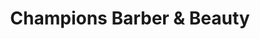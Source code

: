 ---
title: "Champions Barber & Beauty"
url: /thorndale/champions-barber-and-beauty/
shop: beauty
---